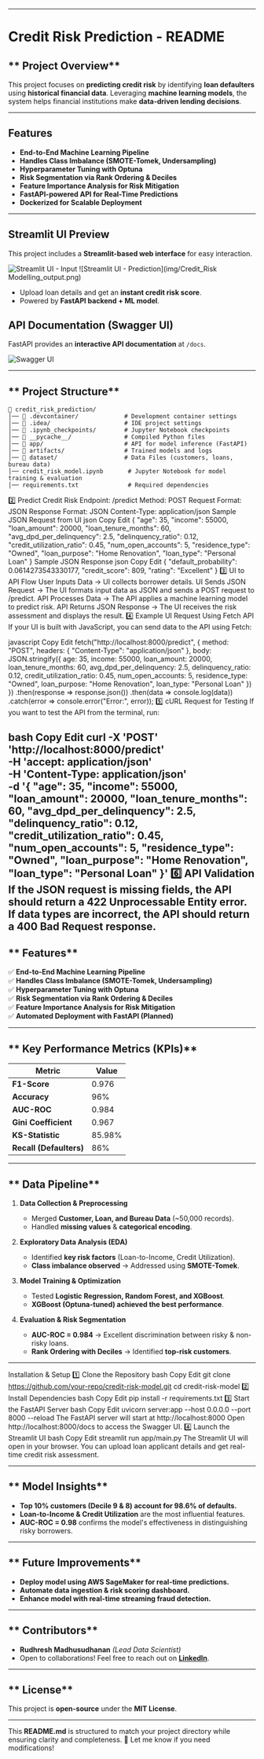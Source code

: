 
---

# **Credit Risk Prediction - README** 

## ** Project Overview**
This project focuses on **predicting credit risk** by identifying **loan defaulters** using **historical financial data**. Leveraging **machine learning models**, the system helps financial institutions make **data-driven lending decisions**.

---

## Features
- **End-to-End Machine Learning Pipeline**
- **Handles Class Imbalance (SMOTE-Tomek, Undersampling)**
- **Hyperparameter Tuning with Optuna**
- **Risk Segmentation via Rank Ordering & Deciles**
- **Feature Importance Analysis for Risk Mitigation**
- **FastAPI-powered API for Real-Time Predictions**
- **Dockerized for Scalable Deployment**

---
## Streamlit UI Preview
This project includes a **Streamlit-based web interface** for easy interaction.

![Streamlit UI - Input](img/credit_risk_modelling_input.png)
![Streamlit UI - Prediction](img/Credit_Risk Modelling_output.png)

- Upload loan details and get an **instant credit risk score**.
- Powered by **FastAPI backend + ML model**.

## API Documentation (Swagger UI)
FastAPI provides an **interactive API documentation** at `/docs`.

![Swagger UI](img/fastapi_swagger_ui.png)


---

## ** Project Structure**
```
📁 credit_risk_prediction/
│── 📁 .devcontainer/             # Development container settings
│── 📁 .idea/                     # IDE project settings
│── 📁 .ipynb_checkpoints/        # Jupyter Notebook checkpoints
│── 📁 __pycache__/               # Compiled Python files
│── 📁 app/                       # API for model inference (FastAPI)
│── 📁 artifacts/                 # Trained models and logs
│── 📁 dataset/                   # Data Files (customers, loans, bureau data)
│── credit_risk_model.ipynb       # Jupyter Notebook for model training & evaluation
│── requirements.txt              # Required dependencies
```
2️⃣ Predict Credit Risk
Endpoint: /predict
Method: POST
Request Format: JSON
Response Format: JSON
Content-Type: application/json
Sample JSON Request from UI
json
Copy
Edit
{
  "age": 35,
  "income": 55000,
  "loan_amount": 20000,
  "loan_tenure_months": 60,
  "avg_dpd_per_delinquency": 2.5,
  "delinquency_ratio": 0.12,
  "credit_utilization_ratio": 0.45,
  "num_open_accounts": 5,
  "residence_type": "Owned",
  "loan_purpose": "Home Renovation",
  "loan_type": "Personal Loan"
}
Sample JSON Response
json
Copy
Edit
{
  "default_probability": 0.0614273543330177,
  "credit_score": 809,
  "rating": "Excellent"
}
3️⃣ UI to API Flow
User Inputs Data → UI collects borrower details.
UI Sends JSON Request → The UI formats input data as JSON and sends a POST request to /predict.
API Processes Data → The API applies a machine learning model to predict risk.
API Returns JSON Response → The UI receives the risk assessment and displays the result.
4️⃣ Example UI Request Using Fetch API
If your UI is built with JavaScript, you can send data to the API using Fetch:

javascript
Copy
Edit
fetch("http://localhost:8000/predict", {
  method: "POST",
  headers: { "Content-Type": "application/json" },
  body: JSON.stringify({
    age: 35,
    income: 55000,
    loan_amount: 20000,
    loan_tenure_months: 60,
    avg_dpd_per_delinquency: 2.5,
    delinquency_ratio: 0.12,
    credit_utilization_ratio: 0.45,
    num_open_accounts: 5,
    residence_type: "Owned",
    loan_purpose: "Home Renovation",
    loan_type: "Personal Loan"
  })
})
.then(response => response.json())
.then(data => console.log(data))
.catch(error => console.error("Error:", error));
5️⃣ cURL Request for Testing
If you want to test the API from the terminal, run:

bash
Copy
Edit
curl -X 'POST' \
  'http://localhost:8000/predict' \
  -H 'accept: application/json' \
  -H 'Content-Type: application/json' \
  -d '{
    "age": 35,
    "income": 55000,
    "loan_amount": 20000,
    "loan_tenure_months": 60,
    "avg_dpd_per_delinquency": 2.5,
    "delinquency_ratio": 0.12,
    "credit_utilization_ratio": 0.45,
    "num_open_accounts": 5,
    "residence_type": "Owned",
    "loan_purpose": "Home Renovation",
    "loan_type": "Personal Loan"
  }'
6️⃣ API Validation
If the JSON request is missing fields, the API should return a 422 Unprocessable Entity error.
If data types are incorrect, the API should return a 400 Bad Request response.
---

## ** Features**
✅ **End-to-End Machine Learning Pipeline**  
✅ **Handles Class Imbalance (SMOTE-Tomek, Undersampling)**  
✅ **Hyperparameter Tuning with Optuna**  
✅ **Risk Segmentation via Rank Ordering & Deciles**  
✅ **Feature Importance Analysis for Risk Mitigation**  
✅ **Automated Deployment with FastAPI (Planned)**  

---

## ** Key Performance Metrics (KPIs)**
| Metric | Value |
|--------|------|
| **F1-Score** | 0.976 |
| **Accuracy** | 96% |
| **AUC-ROC** | 0.984 |
| **Gini Coefficient** | 0.967 |
| **KS-Statistic** | 85.98% |
| **Recall (Defaulters)** | 86% |

---

## ** Data Pipeline**
1. **Data Collection & Preprocessing**
   - Merged **Customer, Loan, and Bureau Data** (~50,000 records).
   - Handled **missing values** & **categorical encoding**.

2. **Exploratory Data Analysis (EDA)**
   - Identified **key risk factors** (Loan-to-Income, Credit Utilization).
   - **Class imbalance observed** → Addressed using **SMOTE-Tomek**.

3. **Model Training & Optimization**
   - Tested **Logistic Regression, Random Forest, and XGBoost**.
   - **XGBoost (Optuna-tuned) achieved the best performance**.

4. **Evaluation & Risk Segmentation**
   - **AUC-ROC = 0.984** → Excellent discrimination between risky & non-risky loans.
   - **Rank Ordering with Deciles** → Identified **top-risk customers**.

---

Installation & Setup
1️⃣ Clone the Repository
bash
Copy
Edit
git clone https://github.com/your-repo/credit-risk-model.git
cd credit-risk-model
2️⃣ Install Dependencies
bash
Copy
Edit
pip install -r requirements.txt
3️⃣ Start the FastAPI Server
bash
Copy
Edit
uvicorn server:app --host 0.0.0.0 --port 8000 --reload
The FastAPI server will start at http://localhost:8000
Open http://localhost:8000/docs to access the Swagger UI.
4️⃣ Launch the Streamlit UI
bash
Copy
Edit
streamlit run app/main.py
The Streamlit UI will open in your browser.
You can upload loan applicant details and get real-time credit risk assessment.

---

## ** Model Insights**
- **Top 10% customers (Decile 9 & 8) account for 98.6% of defaults.**
- **Loan-to-Income & Credit Utilization** are the most influential features.
- **AUC-ROC = 0.98** confirms the model's effectiveness in distinguishing risky borrowers.

---

## ** Future Improvements**
-  **Deploy model using AWS SageMaker for real-time predictions.**
-  **Automate data ingestion & risk scoring dashboard.**
-  **Enhance model with real-time streaming fraud detection.**

---

## ** Contributors**
- **Rudhresh Madhusudhanan** *(Lead Data Scientist)*
- Open to collaborations! Feel free to reach out on **[LinkedIn](www.linkedin.com/in/rudhresh-madhusudhanan)**.

---

## ** License**
This project is **open-source** under the **MIT License**.

---

This **README.md** is structured to match your project directory while ensuring clarity and completeness. 🚀 Let me know if you need modifications!
